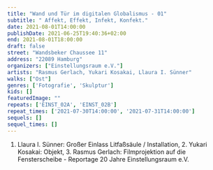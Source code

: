 ```yaml
---
title: "Wand und Tür im digitalen Globalismus - 01"
subtitle: " Affekt, Effekt, Infekt, Konfekt."
date: 2021-08-01T14:00:00
publishDate: 2021-06-25T19:40:36+02:00
end: 2021-08-01T18:00:00
draft: false
street: "Wandsbeker Chaussee 11"
address: "22089 Hamburg"
organizers: ["Einstellungsraum e.V."]
artists: "Rasmus Gerlach, Yukari Kosakai, Llaura I. Sünner"
walks: ["Ost"]
genres: ['Fotografie', 'Skulptur']
kids: []
featuredImage: ""
repeats: ['EINST_02A', 'EINST_02B']
repeat_times: ['2021-07-30T14:00:00', '2021-07-31T14:00:00']
sequels: []
sequel_times: []
---
```


1. Llaura I. Sünner: Großer Einlass Litfaßsäule / Installation, 2. Yukari Kosakai: Objekt, 3. Rasmus Gerlach: Filmprojektion auf die Fensterscheibe - Reportage 20 Jahre Einstellungsraum e.V.